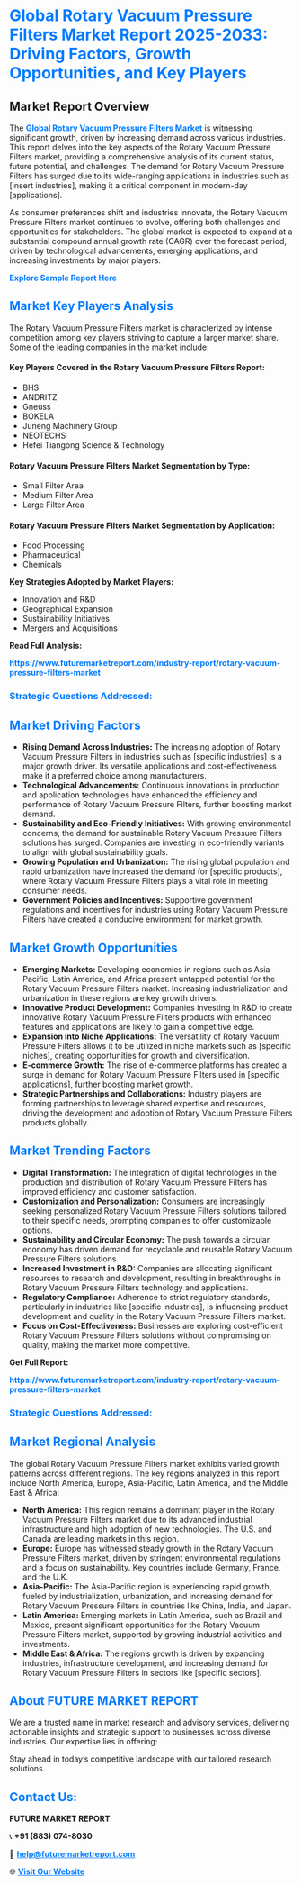 <h1 style="color: #007BFF;">Global Rotary Vacuum Pressure Filters Market Report 2025-2033: Driving Factors, Growth Opportunities, and Key Players</h1>

<section id="overview">
<h2>Market Report Overview</h2>
<p>The <a href="https://www.futuremarketreport.com/industry-report/rotary-vacuum-pressure-filters-market" style="color: #007BFF; text-decoration: none;"><strong>Global Rotary Vacuum Pressure Filters Market</strong></a> is witnessing significant growth, driven by increasing demand across various industries. This report delves into the key aspects of the Rotary Vacuum Pressure Filters market, providing a comprehensive analysis of its current status, future potential, and challenges. The demand for Rotary Vacuum Pressure Filters has surged due to its wide-ranging applications in industries such as [insert industries], making it a critical component in modern-day [applications].</p>
<p>As consumer preferences shift and industries innovate, the Rotary Vacuum Pressure Filters market continues to evolve, offering both challenges and opportunities for stakeholders. The global market is expected to expand at a substantial compound annual growth rate (CAGR) over the forecast period, driven by technological advancements, emerging applications, and increasing investments by major players.</p>
</section>

<section id="overview">
<p><a href="https://www.futuremarketreport.com/request-sample/reportId=42169" style="color: #007BFF; text-decoration: none;"><strong>Explore Sample Report Here</strong></a></p>
</section>

<section id="key-players">
<h2 style="color: #007BFF;">Market Key Players Analysis</h2>
<p>The Rotary Vacuum Pressure Filters market is characterized by intense competition among key players striving to capture a larger market share. Some of the leading companies in the market include:</p>
<h4>Key Players Covered in the Rotary Vacuum Pressure Filters Report:</h4>
<ul><li>BHS</li><li>ANDRITZ</li><li>Gneuss</li><li>BOKELA</li><li>Juneng Machinery Group</li><li>NEOTECHS</li><li>Hefei Tiangong Science &amp; Technology</li></ul>
<h4>Rotary Vacuum Pressure Filters Market Segmentation by Type:</h4>
<ul><li>Small Filter Area</li><li>Medium Filter Area</li><li>Large Filter Area</li></ul>

<h4>Rotary Vacuum Pressure Filters Market Segmentation by Application:</h4>
<ul><li>Food Processing</li><li>Pharmaceutical</li><li>Chemicals</li></ul>
<p><strong>Key Strategies Adopted by Market Players:</strong></p>
<ul>
<li>Innovation and R&D</li>
<li>Geographical Expansion</li>
<li>Sustainability Initiatives</li>
<li>Mergers and Acquisitions</li>
</ul>
</section>

<section>
<p><strong>Read Full Analysis: </strong></p><a href="https://www.futuremarketreport.com/industry-report/rotary-vacuum-pressure-filters-market" style="color: #007BFF; text-decoration: none;"><strong>https://www.futuremarketreport.com/industry-report/rotary-vacuum-pressure-filters-market</strong></a>
<h3 style="color: #007BFF;">Strategic Questions Addressed:</h3>
</section>

<section id="driving-factors">
<h2 style="color: #007BFF;">Market Driving Factors</h2>
<ul>
<li><strong>Rising Demand Across Industries:</strong> The increasing adoption of Rotary Vacuum Pressure Filters in industries such as [specific industries] is a major growth driver. Its versatile applications and cost-effectiveness make it a preferred choice among manufacturers.</li>
<li><strong>Technological Advancements:</strong> Continuous innovations in production and application technologies have enhanced the efficiency and performance of Rotary Vacuum Pressure Filters, further boosting market demand.</li>
<li><strong>Sustainability and Eco-Friendly Initiatives:</strong> With growing environmental concerns, the demand for sustainable Rotary Vacuum Pressure Filters solutions has surged. Companies are investing in eco-friendly variants to align with global sustainability goals.</li>
<li><strong>Growing Population and Urbanization:</strong> The rising global population and rapid urbanization have increased the demand for [specific products], where Rotary Vacuum Pressure Filters plays a vital role in meeting consumer needs.</li>
<li><strong>Government Policies and Incentives:</strong> Supportive government regulations and incentives for industries using Rotary Vacuum Pressure Filters have created a conducive environment for market growth.</li>
</ul>
</section>

<section id="growth-opportunities">
<h2 style="color: #007BFF;">Market Growth Opportunities</h2>
<ul>
<li><strong>Emerging Markets:</strong> Developing economies in regions such as Asia-Pacific, Latin America, and Africa present untapped potential for the Rotary Vacuum Pressure Filters market. Increasing industrialization and urbanization in these regions are key growth drivers.</li>
<li><strong>Innovative Product Development:</strong> Companies investing in R&D to create innovative Rotary Vacuum Pressure Filters products with enhanced features and applications are likely to gain a competitive edge.</li>
<li><strong>Expansion into Niche Applications:</strong> The versatility of Rotary Vacuum Pressure Filters allows it to be utilized in niche markets such as [specific niches], creating opportunities for growth and diversification.</li>
<li><strong>E-commerce Growth:</strong> The rise of e-commerce platforms has created a surge in demand for Rotary Vacuum Pressure Filters used in [specific applications], further boosting market growth.</li>
<li><strong>Strategic Partnerships and Collaborations:</strong> Industry players are forming partnerships to leverage shared expertise and resources, driving the development and adoption of Rotary Vacuum Pressure Filters products globally.</li>
</ul>
</section>

<section id="trending-factors">
<h2 style="color: #007BFF;">Market Trending Factors</h2>
<ul>
<li><strong>Digital Transformation:</strong> The integration of digital technologies in the production and distribution of Rotary Vacuum Pressure Filters has improved efficiency and customer satisfaction.</li>
<li><strong>Customization and Personalization:</strong> Consumers are increasingly seeking personalized Rotary Vacuum Pressure Filters solutions tailored to their specific needs, prompting companies to offer customizable options.</li>
<li><strong>Sustainability and Circular Economy:</strong> The push towards a circular economy has driven demand for recyclable and reusable Rotary Vacuum Pressure Filters solutions.</li>
<li><strong>Increased Investment in R&D:</strong> Companies are allocating significant resources to research and development, resulting in breakthroughs in Rotary Vacuum Pressure Filters technology and applications.</li>
<li><strong>Regulatory Compliance:</strong> Adherence to strict regulatory standards, particularly in industries like [specific industries], is influencing product development and quality in the Rotary Vacuum Pressure Filters market.</li>
<li><strong>Focus on Cost-Effectiveness:</strong> Businesses are exploring cost-efficient Rotary Vacuum Pressure Filters solutions without compromising on quality, making the market more competitive.</li>
</ul>
</section>

<section>
<p><strong>Get Full Report: </strong></p><a href="https://www.futuremarketreport.com/industry-report/rotary-vacuum-pressure-filters-market" style="color: #007BFF; text-decoration: none;"><strong>https://www.futuremarketreport.com/industry-report/rotary-vacuum-pressure-filters-market</strong></a>
<h3 style="color: #007BFF;">Strategic Questions Addressed:</h3>
</section>


<section id="regional-analysis">
<h2 style="color: #007BFF;">Market Regional Analysis</h2>
<p>The global Rotary Vacuum Pressure Filters market exhibits varied growth patterns across different regions. The key regions analyzed in this report include North America, Europe, Asia-Pacific, Latin America, and the Middle East & Africa:</p>
<ul>
<li><strong>North America:</strong> This region remains a dominant player in the Rotary Vacuum Pressure Filters market due to its advanced industrial infrastructure and high adoption of new technologies. The U.S. and Canada are leading markets in this region.</li>
<li><strong>Europe:</strong> Europe has witnessed steady growth in the Rotary Vacuum Pressure Filters market, driven by stringent environmental regulations and a focus on sustainability. Key countries include Germany, France, and the U.K.</li>
<li><strong>Asia-Pacific:</strong> The Asia-Pacific region is experiencing rapid growth, fueled by industrialization, urbanization, and increasing demand for Rotary Vacuum Pressure Filters in countries like China, India, and Japan.</li>
<li><strong>Latin America:</strong> Emerging markets in Latin America, such as Brazil and Mexico, present significant opportunities for the Rotary Vacuum Pressure Filters market, supported by growing industrial activities and investments.</li>
<li><strong>Middle East & Africa:</strong> The region’s growth is driven by expanding industries, infrastructure development, and increasing demand for Rotary Vacuum Pressure Filters in sectors like [specific sectors].</li>
</ul>
</section>

<footer>
<h2 style="color: #007BFF;">About FUTURE MARKET REPORT</h2>
<p>We are a trusted name in market research and advisory services, delivering actionable insights and strategic support to businesses across diverse industries. Our expertise lies in offering:</p>

<p>Stay ahead in today’s competitive landscape with our tailored research solutions.</p>

<h2 style="color: #007BFF;">Contact Us:</h2>
<p><strong>FUTURE MARKET REPORT</strong></p>
<p>📞 <strong>+91 (883) 074-8030</strong></p>
<p>📧 <strong><a href="mailto:help@futuremarketreport.com" style="color: #007BFF;">help@futuremarketreport.com</a></strong></p>
<p>🌐 <strong><a href="https://www.futuremarketreport.com/" style="color: #007BFF;">Visit Our Website</a></strong></p>
</footer>